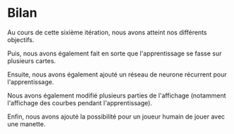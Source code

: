 # Bilan

Au cours de cette sixième itération, nous avons atteint nos différents objectifs.

Puis, nous avons également fait en sorte que l'apprentissage se fasse sur plusieurs cartes.

Ensuite, nous avons également ajouté un réseau de neurone récurrent pour l'apprentissage.

Nous avons également modifié plusieurs parties de l'affichage (notamment l'affichage des courbes pendant l'apprentissage).

Enfin, nous avons ajouté la possibilité pour un joueur humain de jouer avec une manette.
